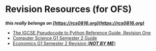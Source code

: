 # Revision Resources (for OFS)

***this really belongs on [https://rcs0816.org](https://rcs0816.org)***

* [The IGCSE Pseudocode to Python Reference Guide, Revision One](https://ezntek.com/doc/pseudocodereference_rev1.pdf)
* [Computer Science G1 Semester 2 Guide](https://ezntek.com/revision/comp_sci_g1_s2.html)
* [Economics G1 Semester 2 Revision \(***NOT BY ME***\)](https://ezntek.com/revision/econs_g1_s2.pdf)
